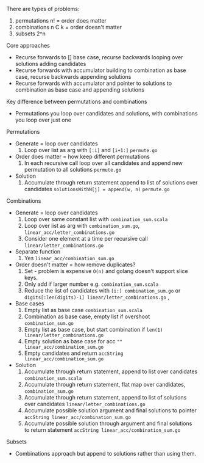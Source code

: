 There are types of problems:
1. permutations n! = order does matter
2. combinations n C k = order doesn't matter
3. subsets 2^n

Core approaches
* Recurse forwards to [] base case, recurse backwards looping over solutions adding candidates
* Recurse forwards with accumulator building to combination as base case, recurse backwards appending solutions
* Recurse forwards with accumulator and pointer to solutions to combination as base case and appending solutions

Key difference between permutations and combinations
* Permutations you loop over candidates and solutions, with combinations you loop over just one

Permutations 
* Generate = loop over candidates
    1. Loop over list as arg with `[:i]` and `[i+1:]` `permute.go`
* Order does matter = how keep different permutations
    1. In each recursive call loop over all candidates and append new permutation to all solutions `permute.go`
* Solution
    1. Accumulate through return statement append to list of solutions over candidates `solutionsWithN[j] = append(w, n)` `permute.go`

Combinations
* Generate = loop over candidates
    1. Loop over same constant list with `combination_sum.scala`
    2. Loop over list as arg with `combination_sum.go`, `linear_acc/letter_combinations.go`
    3. Consider one element at a time per recursive call `linear/letter_combinations.go`
* Separate function
    1. Yes `linear_acc/combination_sum.go`
* Order doesn't matter = how remove duplicates? 
    1. Set - problem is expensive `O(n)` and golang doesn't support slice keys.
    2. Only add if larger number e.g. `combination_sum.scala`
    3. Reduce the list of candidates with `[i:] combination_sum.go` or `digits[:len(digits)-1] linear/letter_combinations.go` , 
* Base cases
    1. Empty list as base case `combination_sum.scala`
    2. Combination as base case, empty list if overshoot `combination_sum.go`
    3. Empty list as base case, but start combination if `len(1) linear/letter_combinations.go`
    4. Empty solution as base case for acc `"" linear_acc/combination_sum.go`
    5. Empty candidates and return `accString linear_acc/combination_sum.go`
* Solution
    1. Accumulate through return statement, append to list over candidates `combination_sum.scala`
    2. Accumulate through return statement, flat map over candidates, `combination_sum.go`
    3. Accumulate through return statement, append to list of solutions over candidates `linear/letter_combinations.go`
    4. Accumulate possible solution argument and final solutions to pointer `accString linear_acc/combination_sum.go` 
    5. Accumulate possible solution through argument and final solutions to return statement `accString linear_acc/combination_sum.go`


Subsets
* Combinations approach but append to solutions rather than using them.